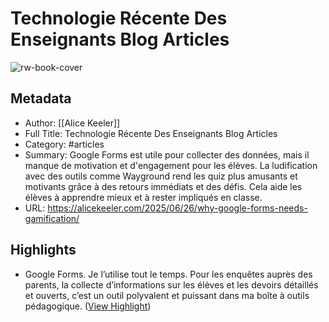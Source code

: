 # Technologie Récente Des Enseignants Blog Articles

![rw-book-cover](https://alicekeeler.com/wp-content/uploads/2025/06/google-forms-needs-gamification.png)

## Metadata
- Author: [[Alice Keeler]]
- Full Title: Technologie Récente Des Enseignants Blog Articles
- Category: #articles
- Summary: Google Forms est utile pour collecter des données, mais il manque de motivation et d'engagement pour les élèves. La ludification avec des outils comme Wayground rend les quiz plus amusants et motivants grâce à des retours immédiats et des défis. Cela aide les élèves à apprendre mieux et à rester impliqués en classe.
- URL: https://alicekeeler.com/2025/06/26/why-google-forms-needs-gamification/

## Highlights
- Google Forms. Je l’utilise tout le temps. Pour les enquêtes auprès des parents, la collecte d’informations sur les élèves et les devoirs détaillés et ouverts, c’est un outil polyvalent et puissant dans ma boîte à outils pédagogique. ([View Highlight](https://read.readwise.io/read/01jzwzzb8whrdf7z2kfj68snfz))
